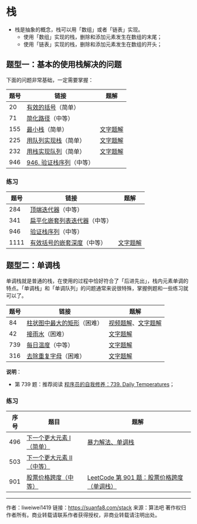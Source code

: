 # 栈

- 栈是抽象的概念，栈可以用「数组」或者「链表」实现。
  - 使用「数组」实现的栈，删除和添加元素发生在数组的末尾；
  - 使用「链表」实现的栈，删除和添加元素发生在数组的开头；

## 题型一：基本的使用栈解决的问题

下面的问题非常基础，一定需要掌握：

| 题号 | 链接                                                                                   | 题解                                                                                                                                   |
| ---- | -------------------------------------------------------------------------------------- | -------------------------------------------------------------------------------------------------------------------------------------- |
| 20   | [有效的括号](https://leetcode-cn.com/problems/valid-parentheses)（简单）               |                                                                                                                                        |
| 71   | [简化路径](https://leetcode-cn.com/problems/simplify-path)（中等）                     |                                                                                                                                        |
| 155  | [最小栈](https://leetcode-cn.com/problems/min-stack)（简单）                           | [文字题解](https://leetcode-cn.com/problems/min-stack/solution/shi-yong-fu-zhu-zhan-tong-bu-he-bu-tong-bu-python-/)                    |
| 225  | [用队列实现栈](https://leetcode-cn.com/problems/implement-stack-using-queues/)（简单） | [文字题解](https://leetcode-cn.com/problems/implement-stack-using-queues/solution/peek-he-pop-shi-yi-ci-jiang-dui-shou-yuan-su-chu-d/) |
| 232  | [用栈实现队列](https://leetcode-cn.com/problems/implement-queue-using-stacks)（简单）  | [文字题解](https://leetcode-cn.com/problems/implement-queue-using-stacks/solution/shi-yong-liang-ge-zhan-yi-ge-zhuan-men-ru-dui-yi-g/) |
| 946  | [946. 验证栈序列](https://leetcode-cn.com/problems/validate-stack-sequences)（中等）   |                                                                                                                                        |

### 练习

| 题号 | 链接                                                                                                                   | 题解                                                                                                                                                             |
| ---- | ---------------------------------------------------------------------------------------------------------------------- | ---------------------------------------------------------------------------------------------------------------------------------------------------------------- |
| 284  | [顶端迭代器](https://leetcode-cn.com/problems/peeking-iterator)（中等）                                                |                                                                                                                                                                  |
| 341  | [扁平化嵌套列表迭代器](https://leetcode-cn.com/problems/flatten-nested-list-iterator)（中等）                          |                                                                                                                                                                  |
| 946  | [验证栈序列](https://leetcode-cn.com/problems/validate-stack-sequences)（中等）                                        |                                                                                                                                                                  |
| 1111 | [有效括号的嵌套深度](https://leetcode-cn.com/problems/maximum-nesting-depth-of-two-valid-parentheses-strings/)（中等） | [文字题解](https://leetcode-cn.com/problems/maximum-nesting-depth-of-two-valid-parentheses-strings/solution/qian-tao-shen-du-wan-cheng-gua-hao-pi-pei-wen-ti-s/) |

## 题型二：单调栈

单调栈就是普通的栈，在使用的过程中恰好符合了「后进先出」，栈内元素单调的特点。「单调栈」和「单调队列」的问题通常来说很特殊，掌握例题和一些练习就可以了。

| 题号 | 链接                                                                                           | 题解                                                                                                                                                                                                                                                               |
| ---- | ---------------------------------------------------------------------------------------------- | ------------------------------------------------------------------------------------------------------------------------------------------------------------------------------------------------------------------------------------------------------------------ |
| 84   | [柱状图中最大的矩形](https://leetcode-cn.com/problems/largest-rectangle-in-histogram/)（困难） | [视频题解](https://leetcode-cn.com/problems/largest-rectangle-in-histogram/solution/zhu-zhuang-tu-zhong-zui-da-de-ju-xing-by-leetcode-/)、[文字题解](https://leetcode-cn.com/problems/largest-rectangle-in-histogram/solution/bao-li-jie-fa-zhan-by-liweiwei1419/) |
| 42   | [接雨水](https://leetcode-cn.com/problems/trapping-rain-water/)（困难）                        | [文字题解](https://leetcode-cn.com/problems/trapping-rain-water/solution/bao-li-jie-fa-yi-kong-jian-huan-shi-jian-zhi-zhen-/)                                                                                                                                      |
| 739  | [每日温度](https://leetcode-cn.com/problems/daily-temperatures/)（中等）                       | [文字题解](https://leetcode-cn.com/problems/daily-temperatures/solution/bao-li-jie-fa-dan-diao-zhan-by-liweiwei1419/)                                                                                                                                              |
| 316  | [去除重复字母](https://leetcode-cn.com/problems/remove-duplicate-letters/)（困难）             | [文字题解](https://leetcode-cn.com/problems/remove-duplicate-letters/solution/zhan-by-liweiwei1419/)                                                                                                                                                               |

**说明**：

- 第 739 题：推荐阅读 [程序员的自我修养：739. Daily Temperatures](https://leetcode-cn.com/problems/daily-temperatures/solution/cheng-xu-yuan-de-zi-wo-xiu-yang-739-daily-temperat/)；

### 练习

| 序号 | 题目                                                                                   | 题解                                                                                                                                |
| ---- | -------------------------------------------------------------------------------------- | ----------------------------------------------------------------------------------------------------------------------------------- |
| 496  | [下一个更大元素 I（简单）](https://leetcode-cn.com/problems/next-greater-element-i/)   | [暴力解法、单调栈](https://leetcode-cn.com/problems/next-greater-element-i/solution/bao-li-jie-fa-dan-diao-zhan-by-liweiwei1419-2/) |
| 503  | [下一个更大元素 II（中等）](https://leetcode-cn.com/problems/next-greater-element-ii/) |                                                                                                                                     |
| 901  | [股票价格跨度（中等）](https://leetcode-cn.com/problems/online-stock-span/)            | [LeetCode 第 901 题：股票价格跨度（单调栈）](https://blog.csdn.net/lw_power/article/details/103957702)                              |



---

作者：liweiwei1419
链接：https://suanfa8.com/stack
来源：算法吧
著作权归作者所有。商业转载请联系作者获得授权，非商业转载请注明出处。
